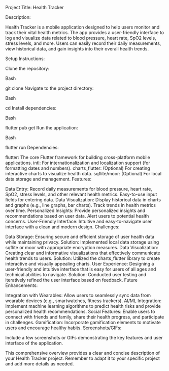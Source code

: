 Project Title: Health Tracker

Description:

Health Tracker is a mobile application designed to help users monitor and track their vital health metrics. The app provides a user-friendly interface to log and visualize data related to blood pressure, heart rate, SpO2 levels, stress levels, and more. Users can easily record their daily measurements, view historical data, and gain insights into their overall health trends.

Setup Instructions:

Clone the repository:

Bash

git clone <your-repository-url>
Navigate to the project directory:

Bash

cd <project-directory>
Install dependencies:

Bash

flutter pub get
Run the application:

Bash

flutter run
Dependencies:

flutter: The core Flutter framework for building cross-platform mobile applications.
intl: For internationalization and localization support (for formatting dates and numbers).
charts_flutter: (Optional) For creating interactive charts to visualize health data.
sqflite/moor: (Optional) For local data storage and management.
Features:

Data Entry:
Record daily measurements for blood pressure, heart rate, SpO2, stress levels, and other relevant health metrics.
Easy-to-use input fields for entering data.
Data Visualization:
Display historical data in charts and graphs (e.g., line graphs, bar charts).
Track trends in health metrics over time.
Personalized Insights:
Provide personalized insights and recommendations based on user data.
Alert users to potential health concerns.
User-Friendly Interface:
Intuitive and easy-to-navigate user interface with a clean and modern design.
Challenges:

Data Storage: Ensuring secure and efficient storage of user health data while maintaining privacy.
Solution: Implemented local data storage using sqflite or moor with appropriate encryption measures.
Data Visualization: Creating clear and informative visualizations that effectively communicate health trends to users.
Solution: Utilized the charts_flutter library to create interactive and visually appealing charts.
User Experience: Designing a user-friendly and intuitive interface that is easy for users of all ages and technical abilities to navigate.
Solution: Conducted user testing and iteratively refined the user interface based on feedback.
Future Enhancements:

Integration with Wearables: Allow users to seamlessly sync data from wearable devices (e.g., smartwatches, fitness trackers).
AI/ML Integration: Implement machine learning algorithms to predict health risks and provide personalized health recommendations.
Social Features: Enable users to connect with friends and family, share their health progress, and participate in challenges.
Gamification: Incorporate gamification elements to motivate users and encourage healthy habits.
Screenshots/GIFs:

Include a few screenshots or GIFs demonstrating the key features and user interface of the application.

This comprehensive overview provides a clear and concise description of your Health Tracker project. Remember to adapt it to your specific project and add more details as needed.
